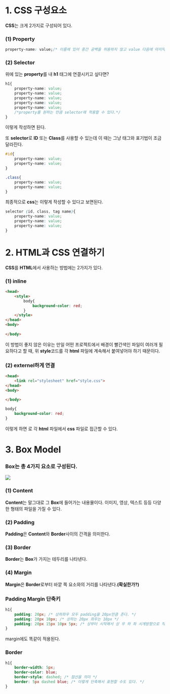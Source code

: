 # 1. CSS 구성요소

**CSS**는 크게 2가지로 구성되어 있다.

### (1) Property

```css
property-name: value;/* 이름에 있어 중간 공백을 허용하지 않고 value 다음에 마지막으로 세미콜론(;)으로 마무리한다. */
```



### (2) Selector

위에 있는 **property**를 내 **h1** 태그에 연결시키고 싶다면?

```css
h1{
    property-name: value;
    property-name: value;
    property-name: value;
    property-name: value;
    property-name: value;
    /*property를 원하는 만큼 selector에 적용할 수 있다.*/
}
```

이렇게 작성하면 된다.

또 **selector**로 **ID** 또는 **Class**를 사용할 수 있는데 이 때는 그냥 태그와 표기법이 조금 달라진다.

```css
#id{
	property-name: value;
    property-name: value;
}

.class{
    property-name: value;
    property-name: value;
}
```



최종적으로 **css**는 이렇게 작성할 수 있다고 보면된다.

```css
selector (id, class, tag name){
    property-name: value;
    property-name: value;
    property-name: value;
}
```





# 2. HTML과 CSS 연결하기

**CSS**를 **HTML**에서 사용하는 방법에는 2가지가 있다.

### (1) inline

```html
<head>
    <style>
        body{
            background-color: red;
        }	
    </style>
</head>
<body>
    
</body>
```

이 방법이 좋지 않은 이유는 만일 어떤 프로젝트에서 배경이 빨간색인 파일이 여러개 필요하다고 할 때, 위 **style**코드를 각 **html** 파일에 계속해서 붙여넣어야 하기 때문이다.





###  (2) externel하게 연결

```html
<head>
    <link rel="stylesheet" href="style.css">
</head>
<body>
    
</body>
```

```css
body{
    background-color: red;
}
```

이렇게 하면 <link rel="stylesheet" href="style.css"> 로 각 **html** 파일에서 **css** 파일로 접근할 수 있다.





# 3. Box Model

### 								Box는 총 4가지 요소로 구성된다.

![](C:\Users\user\Desktop\Project\language\CSS\images\boxmodel.png)

### (1) Content

**Content**는 말그대로 그 **Box**에 들어가는 내용물이다. 이미지, 영상, 텍스트 등등 다양한 형태의 파일을 가질 수 있다.

### (2) Padding

**Padding**은 **Content**와 **Border**사이의 간격을 의미한다.

### (3) Border

**Border**는 **Box**가 가지는 테두리를 나타낸다.

### (4) Margin

**Margin**은 **Border**로부터 바깥 쪽 요소와의 거리를 나타낸다.**(확실한가?)**



### Padding Margin 단축키

```css
h1{
    padding: 20px; /* 상하좌우 모두 padding을 20px만큼 준다. */
    padding: 20px 10px; /* 상하는 20px 좌우는 10px */
    padding: 20px 15px 10px 5px; /* 상부터 시작해서 상 우 하 좌 시계방향으로 적용된다. */
}
```

margin에도 똑같이 적용된다.



### Border

```css
h1{
    border-width: 5px;
    border-color: blue;
    border-style: dashed; /* 점선을 의미 */
    border: 5px dashed blue; /* 이렇게 단축해서 표현할 수도 있다. */
}
```

